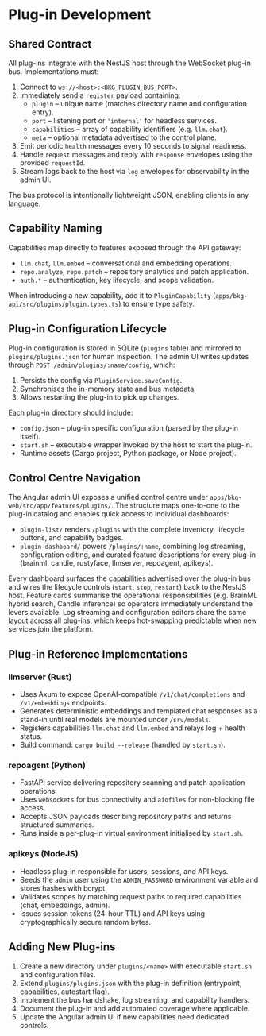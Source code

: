 # Plug-in Development

## Shared Contract

All plug-ins integrate with the NestJS host through the WebSocket plug-in bus. Implementations must:

1. Connect to `ws://<host>:<BKG_PLUGIN_BUS_PORT>`.
2. Immediately send a `register` payload containing:
   - `plugin` – unique name (matches directory name and configuration entry).
   - `port` – listening port or `'internal'` for headless services.
   - `capabilities` – array of capability identifiers (e.g. `llm.chat`).
   - `meta` – optional metadata advertised to the control plane.
3. Emit periodic `health` messages every 10 seconds to signal readiness.
4. Handle `request` messages and reply with `response` envelopes using the provided `requestId`.
5. Stream logs back to the host via `log` envelopes for observability in the admin UI.

The bus protocol is intentionally lightweight JSON, enabling clients in any language.

## Capability Naming

Capabilities map directly to features exposed through the API gateway:

- `llm.chat`, `llm.embed` – conversational and embedding operations.
- `repo.analyze`, `repo.patch` – repository analytics and patch application.
- `auth.*` – authentication, key lifecycle, and scope validation.

When introducing a new capability, add it to `PluginCapability` (`apps/bkg-api/src/plugins/plugin.types.ts`) to ensure type safety.

## Plug-in Configuration Lifecycle

Plug-in configuration is stored in SQLite (`plugins` table) and mirrored to `plugins/plugins.json` for human inspection. The admin UI writes updates through `POST /admin/plugins/:name/config`, which:

1. Persists the config via `PluginService.saveConfig`.
2. Synchronises the in-memory state and bus metadata.
3. Allows restarting the plug-in to pick up changes.

Each plug-in directory should include:

- `config.json` – plug-in specific configuration (parsed by the plug-in itself).
- `start.sh` – executable wrapper invoked by the host to start the plug-in.
- Runtime assets (Cargo project, Python package, or Node project).

## Control Centre Navigation

The Angular admin UI exposes a unified control centre under `apps/bkg-web/src/app/features/plugins/`. The structure maps one-to-one to the plug-in catalog and enables quick access to individual dashboards:

- `plugin-list/` renders `/plugins` with the complete inventory, lifecycle buttons, and capability badges.
- `plugin-dashboard/` powers `/plugins/:name`, combining log streaming, configuration editing, and curated feature descriptions for every plug-in (brainml, candle, rustyface, llmserver, repoagent, apikeys).

Every dashboard surfaces the capabilities advertised over the plug-in bus and wires the lifecycle controls (`start`, `stop`, `restart`) back to the NestJS host. Feature cards summarise the operational responsibilities (e.g. BrainML hybrid search, Candle inference) so operators immediately understand the levers available. Log streaming and configuration editors share the same layout across all plug-ins, which keeps hot-swapping predictable when new services join the platform.

## Plug-in Reference Implementations

### llmserver (Rust)

- Uses Axum to expose OpenAI-compatible `/v1/chat/completions` and `/v1/embeddings` endpoints.
- Generates deterministic embeddings and templated chat responses as a stand-in until real models are mounted under `/srv/models`.
- Registers capabilities `llm.chat` and `llm.embed` and relays log + health status.
- Build command: `cargo build --release` (handled by `start.sh`).

### repoagent (Python)

- FastAPI service delivering repository scanning and patch application operations.
- Uses `websockets` for bus connectivity and `aiofiles` for non-blocking file access.
- Accepts JSON payloads describing repository paths and returns structured summaries.
- Runs inside a per-plug-in virtual environment initialised by `start.sh`.

### apikeys (NodeJS)

- Headless plug-in responsible for users, sessions, and API keys.
- Seeds the `admin` user using the `ADMIN_PASSWORD` environment variable and stores hashes with bcrypt.
- Validates scopes by matching request paths to required capabilities (chat, embeddings, admin).
- Issues session tokens (24-hour TTL) and API keys using cryptographically secure random bytes.

## Adding New Plug-ins

1. Create a new directory under `plugins/<name>` with executable `start.sh` and configuration files.
2. Extend `plugins/plugins.json` with the plug-in definition (entrypoint, capabilities, autostart flag).
3. Implement the bus handshake, log streaming, and capability handlers.
4. Document the plug-in and add automated coverage where applicable.
5. Update the Angular admin UI if new capabilities need dedicated controls.
